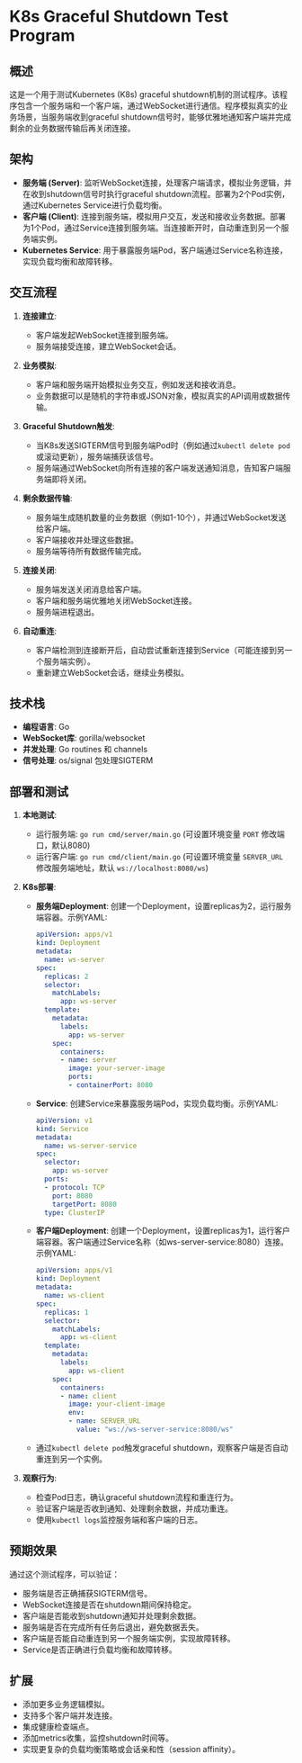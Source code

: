 # K8s Graceful Shutdown Test Program

## 概述

这是一个用于测试Kubernetes (K8s) graceful shutdown机制的测试程序。该程序包含一个服务端和一个客户端，通过WebSocket进行通信。程序模拟真实的业务场景，当服务端收到graceful shutdown信号时，能够优雅地通知客户端并完成剩余的业务数据传输后再关闭连接。

## 架构

- **服务端 (Server)**: 监听WebSocket连接，处理客户端请求，模拟业务逻辑，并在收到shutdown信号时执行graceful shutdown流程。部署为2个Pod实例，通过Kubernetes Service进行负载均衡。
- **客户端 (Client)**: 连接到服务端，模拟用户交互，发送和接收业务数据。部署为1个Pod，通过Service连接到服务端。当连接断开时，自动重连到另一个服务端实例。
- **Kubernetes Service**: 用于暴露服务端Pod，客户端通过Service名称连接，实现负载均衡和故障转移。

## 交互流程

1. **连接建立**:
   - 客户端发起WebSocket连接到服务端。
   - 服务端接受连接，建立WebSocket会话。

2. **业务模拟**:
   - 客户端和服务端开始模拟业务交互，例如发送和接收消息。
   - 业务数据可以是随机的字符串或JSON对象，模拟真实的API调用或数据传输。

3. **Graceful Shutdown触发**:
   - 当K8s发送SIGTERM信号到服务端Pod时（例如通过`kubectl delete pod`或滚动更新），服务端捕获该信号。
   - 服务端通过WebSocket向所有连接的客户端发送通知消息，告知客户端服务端即将关闭。

4. **剩余数据传输**:
   - 服务端生成随机数量的业务数据（例如1-10个），并通过WebSocket发送给客户端。
   - 客户端接收并处理这些数据。
   - 服务端等待所有数据传输完成。

5. **连接关闭**:
   - 服务端发送关闭消息给客户端。
   - 客户端和服务端优雅地关闭WebSocket连接。
   - 服务端进程退出。

6. **自动重连**:
   - 客户端检测到连接断开后，自动尝试重新连接到Service（可能连接到另一个服务端实例）。
   - 重新建立WebSocket会话，继续业务模拟。

## 技术栈

- **编程语言**: Go
- **WebSocket库**: gorilla/websocket
- **并发处理**: Go routines 和 channels
- **信号处理**: os/signal 包处理SIGTERM

## 部署和测试

1. **本地测试**:
   - 运行服务端: `go run cmd/server/main.go` (可设置环境变量 `PORT` 修改端口，默认8080)
   - 运行客户端: `go run cmd/client/main.go` (可设置环境变量 `SERVER_URL` 修改服务端地址，默认 `ws://localhost:8080/ws`)

2. **K8s部署**:
   - **服务端Deployment**: 创建一个Deployment，设置replicas为2，运行服务端容器。示例YAML:
     ```yaml
     apiVersion: apps/v1
     kind: Deployment
     metadata:
       name: ws-server
     spec:
       replicas: 2
       selector:
         matchLabels:
           app: ws-server
       template:
         metadata:
           labels:
             app: ws-server
         spec:
           containers:
           - name: server
             image: your-server-image
             ports:
             - containerPort: 8080
     ```
   - **Service**: 创建Service来暴露服务端Pod，实现负载均衡。示例YAML:
     ```yaml
     apiVersion: v1
     kind: Service
     metadata:
       name: ws-server-service
     spec:
       selector:
         app: ws-server
       ports:
       - protocol: TCP
         port: 8080
         targetPort: 8080
       type: ClusterIP
     ```
   - **客户端Deployment**: 创建一个Deployment，设置replicas为1，运行客户端容器。客户端通过Service名称（如ws-server-service:8080）连接。示例YAML:
     ```yaml
     apiVersion: apps/v1
     kind: Deployment
     metadata:
       name: ws-client
     spec:
       replicas: 1
       selector:
         matchLabels:
           app: ws-client
       template:
         metadata:
           labels:
             app: ws-client
         spec:
           containers:
           - name: client
             image: your-client-image
             env:
             - name: SERVER_URL
               value: "ws://ws-server-service:8080/ws"
     ```
   - 通过`kubectl delete pod`触发graceful shutdown，观察客户端是否自动重连到另一个实例。

3. **观察行为**:
   - 检查Pod日志，确认graceful shutdown流程和重连行为。
   - 验证客户端是否收到通知、处理剩余数据，并成功重连。
   - 使用`kubectl logs`监控服务端和客户端的日志。

## 预期效果

通过这个测试程序，可以验证：
- 服务端是否正确捕获SIGTERM信号。
- WebSocket连接是否在shutdown期间保持稳定。
- 客户端是否能收到shutdown通知并处理剩余数据。
- 服务端是否在完成所有任务后退出，避免数据丢失。
- 客户端是否能自动重连到另一个服务端实例，实现故障转移。
- Service是否正确进行负载均衡和故障转移。

## 扩展

- 添加更多业务逻辑模拟。
- 支持多个客户端并发连接。
- 集成健康检查端点。
- 添加metrics收集，监控shutdown时间等。
- 实现更复杂的负载均衡策略或会话亲和性（session affinity）。
